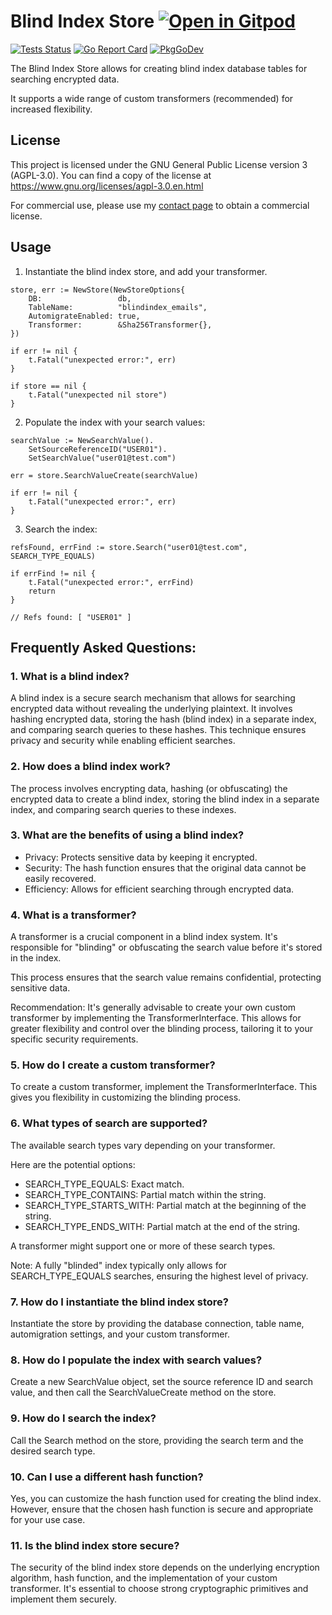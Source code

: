 # Blind Index Store <a href="https://gitpod.io/#https://github.com/gouniverse/blindindexstore" style="float:right:"><img src="https://gitpod.io/button/open-in-gitpod.svg" alt="Open in Gitpod" loading="lazy"></a>

[![Tests Status](https://github.com/gouniverse/blindindexstore/actions/workflows/tests.yml/badge.svg?branch=main)](https://github.com/gouniverse/blindindexstore/actions/workflows/tests.yml)
[![Go Report Card](https://goreportcard.com/badge/github.com/gouniverse/blindindexstore)](https://goreportcard.com/report/github.com/gouniverse/blindindexstore)
[![PkgGoDev](https://pkg.go.dev/badge/github.com/gouniverse/blindindexstore)](https://pkg.go.dev/github.com/gouniverse/blindindexstore)

The Blind Index Store allows for creating blind index database tables for searching encrypted data. 

It supports a wide range of custom transformers (recommended) for increased flexibility.

## License

This project is licensed under the GNU General Public License version 3 (AGPL-3.0). You can find a copy of the license at https://www.gnu.org/licenses/agpl-3.0.en.html

For commercial use, please use my [contact page](https://lesichkov.co.uk/contact) to obtain a commercial license.

## Usage

1. Instantiate the blind index store, and add your transformer.

```golang
store, err := NewStore(NewStoreOptions{
    DB:                 db,
    TableName:          "blindindex_emails",
    AutomigrateEnabled: true,
    Transformer:        &Sha256Transformer{},
})

if err != nil {
    t.Fatal("unexpected error:", err)
}

if store == nil {
    t.Fatal("unexpected nil store")
}
```

2. Populate the index with your search values:

```golang
searchValue := NewSearchValue().
    SetSourceReferenceID("USER01").
    SetSearchValue("user01@test.com")

err = store.SearchValueCreate(searchValue)

if err != nil {
    t.Fatal("unexpected error:", err)
}
```

3. Search the index:

```golang
refsFound, errFind := store.Search("user01@test.com", SEARCH_TYPE_EQUALS)

if errFind != nil {
    t.Fatal("unexpected error:", errFind)
    return
}

// Refs found: [ "USER01" ]
```

## Frequently Asked Questions:

### 1. What is a blind index?

A blind index is a secure search mechanism that allows for searching encrypted data without revealing the underlying plaintext.
It involves hashing encrypted data, storing the hash (blind index) in a separate index, and comparing search queries to these hashes.
This technique ensures privacy and security while enabling efficient searches.

### 2. How does a blind index work?

The process involves encrypting data, hashing (or obfuscating) the encrypted data to create a blind index, storing the blind index in a separate index, and comparing search queries to these indexes.

### 3. What are the benefits of using a blind index?

- Privacy: Protects sensitive data by keeping it encrypted.
- Security: The hash function ensures that the original data cannot be easily recovered.
- Efficiency: Allows for efficient searching through encrypted data.

### 4. What is a transformer?

A transformer is a crucial component in a blind index system. It's responsible for "blinding" or obfuscating the search value before it's stored in the index.

This process ensures that the search value remains confidential, protecting sensitive data.

Recommendation: It's generally advisable to create your own custom transformer by implementing the TransformerInterface.
This allows for greater flexibility and control over the blinding process, tailoring it to your specific security requirements.

### 5. How do I create a custom transformer?

To create a custom transformer, implement the TransformerInterface. This gives you flexibility in customizing the blinding process.

### 6. What types of search are supported?

The available search types vary depending on your transformer.

Here are the potential options:

- SEARCH_TYPE_EQUALS: Exact match.
- SEARCH_TYPE_CONTAINS: Partial match within the string.
- SEARCH_TYPE_STARTS_WITH: Partial match at the beginning of the string.
- SEARCH_TYPE_ENDS_WITH: Partial match at the end of the string.

A transformer might support one or more of these search types.

Note: A fully "blinded" index typically only allows for SEARCH_TYPE_EQUALS searches, ensuring the highest level of privacy.

### 7. How do I instantiate the blind index store?
Instantiate the store by providing the database connection, table name, automigration settings, and your custom transformer.

### 8. How do I populate the index with search values?
Create a new SearchValue object, set the source reference ID and search value, and then call the SearchValueCreate method on the store.

### 9. How do I search the index?
Call the Search method on the store, providing the search term and the desired search type.

### 10. Can I use a different hash function?
Yes, you can customize the hash function used for creating the blind index. However, ensure that the chosen hash function is secure and appropriate for your use case.

### 11. Is the blind index store secure?
The security of the blind index store depends on the underlying encryption algorithm, hash function, and the implementation of your custom transformer. It's essential to choose strong cryptographic primitives and implement them securely.
